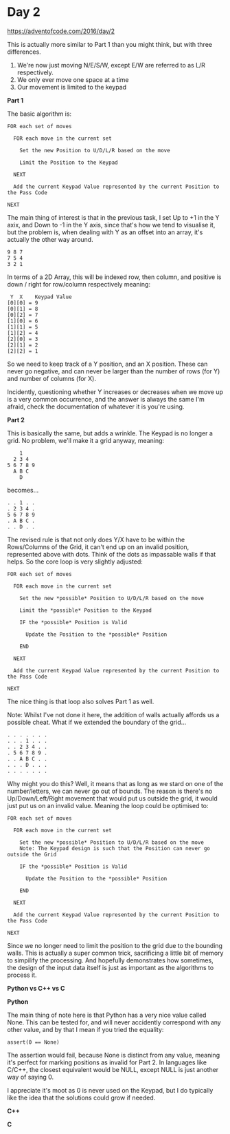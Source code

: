 # Day 2

https://adventofcode.com/2016/day/2

This is actually more similar to Part 1 than you might think, but with three differences.

1. We're now just moving N/E/S/W, except E/W are referred to as L/R respectively.
2. We only ever move one space at a time
3. Our movement is limited to the keypad

**Part 1**

The basic algorithm is:

    FOR each set of moves

      FOR each move in the current set
      
        Set the new Position to U/D/L/R based on the move
        
        Limit the Position to the Keypad
        
      NEXT
      
      Add the current Keypad Value represented by the current Position to the Pass Code
      
    NEXT
    
The main thing of interest is that in the previous task, I set Up to +1 in the Y axix, and Down to -1 in the Y axis, since that's how we tend to visualise it, but the problem is, when dealing with Y as an offset into an array, it's actually the other way around.

    9 8 7
    7 5 4
    3 2 1

In terms of a 2D Array, this will be indexed row, then column, and positive is down / right for row/column respectively meaning:

     Y  X    Keypad Value
    [0][0] = 9
    [0][1] = 8
    [0][2] = 7
    [1][0] = 6
    [1][1] = 5
    [1][2] = 4
    [2][0] = 3
    [2][1] = 2
    [2][2] = 1

So we need to keep track of a Y position, and an X position.  These can never go negative, and can never be larger than the number of rows (for Y) and number of columns (for X).

Incidently, questioning whether Y increases or decreases when we move up is a very common occurrence, and the answer is always the same I'm afraid, check the documentation of whatever it is you're using.

**Part 2**

This is basically the same, but adds a wrinkle.  The Keypad is no longer a grid.  No problem, we'll make it a grid anyway, meaning:

        1
      2 3 4
    5 6 7 8 9
      A B C
        D

becomes...

    . . 1 . .
    . 2 3 4 .
    5 6 7 8 9
    . A B C .
    . . D . .

The revised rule is that not only does Y/X have to be within the Rows/Columns of the Grid, it can't end up on an invalid position, represented above with dots.  Think of the dots as impassable walls if that helps.  So the core loop is very slightly adjusted:


    FOR each set of moves

      FOR each move in the current set
      
        Set the new *possible* Position to U/D/L/R based on the move
        
        Limit the *possible* Position to the Keypad
        
        IF the *possible* Position is Valid
        
          Update the Position to the *possible* Position
          
        END
        
      NEXT
      
      Add the current Keypad Value represented by the current Position to the Pass Code
      
    NEXT

The nice thing is that loop also solves Part 1 as well.

Note: Whilst I've not done it here, the addition of walls actually affords us a possible cheat.  What if we extended the boundary of the grid...

    . . . . . . .
    . . . 1 . . .
    . . 2 3 4 . .
    . 5 6 7 8 9 .
    . . A B C . .
    . . . D . . .
    . . . . . . .

Why might you do this?  Well, it means that as long as we stard on one of the number/letters, we can never go out of bounds.  The reason is there's no Up/Down/Left/Right movement that would put us outside the grid, it would just put us on an invalid value.  Meaning the loop could be optimised to:

    FOR each set of moves

      FOR each move in the current set
      
        Set the new *possible* Position to U/D/L/R based on the move
        Note: The Keypad design is such that the Position can never go outside the Grid
        
        IF the *possible* Position is Valid
        
          Update the Position to the *possible* Position
          
        END
        
      NEXT
      
      Add the current Keypad Value represented by the current Position to the Pass Code
      
    NEXT

Since we no longer need to limit the position to the grid due to the bounding walls.  This is actually a super common trick, sacrificing a little bit of memory to simpilify the processing.  And hopefully demonstrates how sometimes, the design of the input data itself is just as important as the algorithms to process it.

**Python vs C++ vs C**

**Python**

The main thing of note here is that Python has a very nice value called None.  This can be tested for, and will never accidently correspond with any other value, and by that I mean if you tried the equality:

    assert(0 == None)
    
The assertion would fail, because None is distinct from any value, meaning it's perfect for marking positions as invalid for Part 2.  In languages like C/C++, the closest equivalent would be NULL, except NULL is just another way of saying 0.

I appreciate it's moot as 0 is never used on the Keypad, but I do typically like the idea that the solutions could grow if needed.

**C++**

**C**
